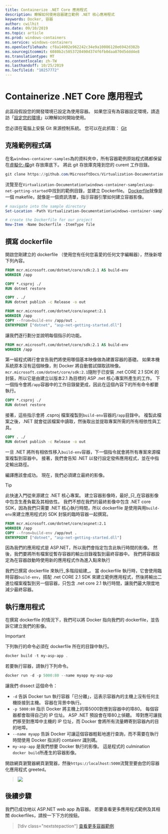 ```yaml
---
title: Containerize .NET Core 應用程式
description: 瞭解如何使用容器建立範例 .NET 核心應用程式
keywords: Docker, 容器
author: cwilhit
ms.date: 09/10/2019
ms.topic: article
ms.prod: windows-containers
ms.service: windows-containers
ms.openlocfilehash: cf8a14002e962242c34e9a10086120e6942d382b
ms.sourcegitcommit: 6080b2c5053720490d374f6fb0daa870d5ddd4e8
ms.translationtype: MT
ms.contentlocale: zh-TW
ms.lasthandoff: 10/25/2019
ms.locfileid: "10257772"
---
```

# <a name="containerize-a-net-core-app"></a>Containerize .NET Core 應用程式

此區段假設您的開發環境已設定為使用容器。 如果您沒有為容器設定環境，請造訪「[設定您的環境](./set-up-environment.md)」以瞭解如何開始使用。

您必須在電腦上安裝 Git 來源控制系統。 您可以在此抓取： [Git](https://git-scm.com/download)

## <a name="clone-the-sample-code"></a>克隆範例程式碼

在名`windows-container-samples`為的資料夾中，所有容器範例原始程式碼都保留在[虛擬化-檔](https://github.com/MicrosoftDocs/Virtualization-Documentation)git 存放庫底下。 將此 git 存放庫克隆到您的 curent 工作目錄。

```Powershell
git clone https://github.com/MicrosoftDocs/Virtualization-Documentation.git
```

流覽至在`Virtualization-Documentation\windows-container-samples\asp-net-getting-started`中找到的範例目錄，並建立 Dockerfile。 [Dockerfile](https://docs.docker.com/engine/reference/builder/)就像是一個 makefile，就像是一個資訊清單，指示容器引擎如何建立容器影像。

```Powershell
# navigate into the sample directory
Set-Location -Path Virtualization-Documentation\windows-container-samples\asp-net-getting-started

# create the Dockerfile for our project
New-Item -Name Dockerfile -ItemType file
```

## <a name="write-the-dockerfile"></a>撰寫 dockerfile

開啟您剛建立的 dockerfile （使用您有任何您喜愛的任何文字編輯器），然後新增下列內容。

```Dockerfile
FROM mcr.microsoft.com/dotnet/core/sdk:2.1 AS build-env
WORKDIR /app

COPY *.csproj ./
RUN dotnet restore

COPY . ./
RUN dotnet publish -c Release -o out

FROM mcr.microsoft.com/dotnet/core/aspnet:2.1
WORKDIR /app
COPY --from=build-env /app/out .
ENTRYPOINT ["dotnet", "asp-net-getting-started.dll"]
```

讓我們逐行劃分並說明每個指示的功能。

```Dockerfile
FROM mcr.microsoft.com/dotnet/core/sdk:2.1 AS build-env
WORKDIR /app
```

第一組程式碼行會宣告我們將使用哪個基本映像做為建置容器的基礎。 如果本機系統原本沒有這個映像，則 Docker 將自動嘗試擷取該映像。 `mcr.microsoft.com/dotnet/core/sdk:2.1`隨附于已安裝 .net CORE 2.1 SDK 的封裝，所以它是由建立以版本2.1 為目標的 ASP .net 核心專案所產生的工作。 下一個指令會將`/app`容器中的工作目錄變更成，因此在這個內容下的所有命令都要執行。

```Dockerfile
COPY *.csproj ./
RUN dotnet restore
```

接著，這些指示會將 .csproj 檔案複製到`build-env`容器的`/app`目錄中。 複製此檔案之後，.NET 就會從該檔案中讀取，然後取出並提取專案所需的所有相依性與工具。

```Dockerfile
COPY . ./
RUN dotnet publish -c Release -o out
```

一旦 .NET 將所有相依性移入`build-env`容器，下一個指令就會將所有專案來源檔案複製到容器中。 接著，我們會告知 .NET 以發行設定發佈應用程式，並在中指定輸出路徑。

編譯應該會成功。 現在，我們必須建立最終的影像。 

> [!TIP]
> 此快速入門從來源建立 .NET 核心專案。 建立容器影像時，最好_只_在容器影像中包含生產負載及其相依性。 我們不想在我們的最終影像中包含 .NET core SDK，因為我們只需要 .NET 核心執行時間，所以 dockerfile 是使用與用`build-env`來建立應用程式的 SDK 封裝的臨時容器一起撰寫。

```Dockerfile
FROM mcr.microsoft.com/dotnet/core/aspnet:2.1
WORKDIR /app
COPY --from=build-env /app/out .
ENTRYPOINT ["dotnet", "asp-net-getting-started.dll"]
```

因為我們的應用程式是 ASP.NET，所以我們會指定包含此執行時間的影像。 然後，我們要將所有檔案從暫存容器的輸出目錄複製到最終容器中。 我們將容器設定為在容器啟動時使用新的應用程式作為進入點來執行

我們已撰寫 dockerfile 來執行_多階段組建_。 當 dockerfile 執行時，它會使用臨時容器`build-env`，搭配 .net CORE 2.1 SDK 來建立範例應用程式，然後將輸出二進位檔案複製到另一個容器，只包含 .net core 2.1 執行時間，讓我們最大限度地減少最終容器。

## <a name="run-the-app"></a>執行應用程式

在撰寫 dockerfile 的情況下，我們可以將 Docker 指向我們的 dockerfile，並告訴它建立我們的影像。 

>[!IMPORTANT]
>下列執行的命令必須在 dockerfile 所在的目錄中執行。

```Powershell
docker build -t my-asp-app .
```

若要執行容器，請執行下列命令。

```Powershell
docker run -d -p 5000:80 --name myapp my-asp-app
```

讓我們 dissect 這個命令：

* `-d` 告訴 Docker tun 執行容器「已分離」，這表示容器內的主機上沒有任何主機掛接到主機。 容器在背景中執行。 
* `-p 5000:80` 指示 Docker 將主機上的埠5000對應到容器中的埠80。 每個容器都會取得自己的 IP 位址。 ASP .NET 預設會在埠80上偵聽。 埠對應可讓我們移至對應埠中主機的 IP 位址，而 Docker 會將所有流量轉寄到容器內的目的地埠。
* `--name myapp` 告訴 Docker 可讓這個容器輕鬆地進行查詢，而不需要在執行時間使用 Docker 指派的 contaienr 識別碼。
* `my-asp-app` 是我們想要 Docker 執行的影像。 這是程式的 culmination `docker build`所產生的容器影像。

開啟網頁瀏覽器網頁瀏覽器，然後`https://localhost:5000`流覽至要由您的容器化應用程式 greeted。

>![](media/SampleAppScreenshot.png)

## <a name="next-steps"></a>後續步驟

我們已成功地以 ASP.NET web app 為容器。 若要查看更多應用程式範例及其相關 dockerfiles，請按一下下方的按鈕。

> [!div class="nextstepaction"]
> [查看更多容器範例](../samples.md)
